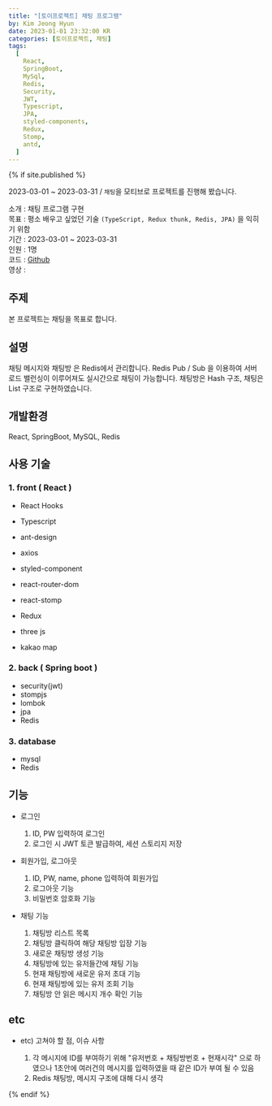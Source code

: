 ```yaml
---
title: "[토이프로젝트] 채팅 프로그램"
by: Kim Jeong Hyun
date: 2023-01-01 23:32:00 KR
categories: [토이프로젝트, 채팅]
tags:
  [
    React,
    SpringBoot,
    MySql,
    Redis,
    Security,
    JWT,
    Typescript,
    JPA,
    styled-components,
    Redux,
    Stomp,
    antd,
  ]
---
```


>

{% if site.published %}

2023-03-01 ~ 2023-03-31 / `채팅`을 모티브로 프로젝트를 진행해 봤습니다.

소개 : 채팅 프로그램 구현  
목표 : 평소 배우고 싶었던 기술 `(TypeScript, Redux thunk, Redis, JPA)` 을 익히기 위함  
기간 : 2023-03-01 ~ 2023-03-31  
인원 : 1명  
코드 : [Github](https://github.com/jeonghyun051/react_typescript)  
영상 :

## 주제

본 프로젝트는 채팅을 목표로 합니다.

## 설명

채팅 메시지와 채팅방 은 Redis에서 관리합니다.
Redis Pub / Sub 을 이용하여 서버 로드 밸런싱이 이루어져도 실시간으로 채팅이 가능합니다.
채팅방은 Hash 구조, 채팅은 List 구조로 구현하였습니다.

## 개발환경

React, SpringBoot, MySQL, Redis

## 사용 기술

### 1. front ( React )

- React Hooks
- Typescript
- ant-design
- axios
- styled-component
- react-router-dom
- react-stomp
- Redux

- three js
- kakao map

### 2. back ( Spring boot )

- security(jwt)
- stompjs
- lombok
- jpa
- Redis

### 3. database

- mysql
- Redis

## 기능

- 로그인

  1. ID, PW 입력하여 로그인
  2. 로그인 시 JWT 토큰 발급하여, 세션 스토리지 저장

- 회원가입, 로그아웃

  1. ID, PW, name, phone 입력하여 회원가입
  2. 로그아웃 기능
  3. 비밀번호 암호화 기능

- 채팅 기능

  1. 채팅방 리스트 목록
  2. 채팅방 클릭하여 해당 채팅방 입장 기능
  3. 새로운 채팅방 생성 기능
  4. 채팅방에 있는 유저들간에 채팅 기능
  5. 현재 채팅방에 새로운 유저 초대 기능
  6. 현재 채팅방에 있는 유저 조회 기능
  7. 채팅방 안 읽은 메시지 개수 확인 기능

## etc

- etc) 고쳐야 할 점, 이슈 사항

  1. 각 메시지에 ID를 부여하기 위해 "유저번호 + 채팅방번호 + 현재시각" 으로 하였으나
     1초안에 여러건의 메시지를 입력하였을 때 같은 ID가 부여 될 수 있음
  2. Redis 채팅방, 메시지 구조에 대해 다시 생각

{% endif %}
